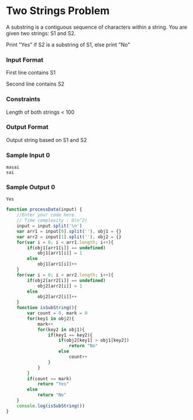 # Two Strings Problem

A substring is a contiguous sequence of characters within a string. You are given two strings: S1 and S2.

Print "Yes" if S2 is a substring of S1, else print "No"

### Input Format

First line contains S1

Second line contains S2

### Constraints

Length of both strings < 100

### Output Format

Output string based on S1 and S2

### Sample Input 0

```
masai
sai
```

### Sample Output 0
```
Yes
```

```javascript
function processData(input) {
    //Enter your code here
    // Time complexity : O(n^2)
    input = input.split('\n')
    var arr1 = input[0].split(''), obj1 = {}
    var arr2 = input[1].split(''), obj2 = {}
    for(var i = 0; i < arr1.length; i++){
        if(obj1[arr1[i]] == undefined)
            obj1[arr1[i]] = 1
        else
            obj1[arr1[i]]++
    }
    for(var i = 0; i < arr2.length; i++){
        if(obj2[arr2[i]] == undefined)
            obj2[arr2[i]] = 1
        else
            obj2[arr2[i]]++
    }
    function isSubString(){
        var count = 0, mark = 0
        for(key1 in obj2){
            mark++
            for(key2 in obj1){
                if(key1 == key2){
                    if(obj2[key1] > obj1[key2])
                        return "No"
                    else
                        count++
                }
            }
        }
        if(count == mark)
            return "Yes"
        else
            return "No"
    }  
    console.log(isSubString()) 
} 
     
```


